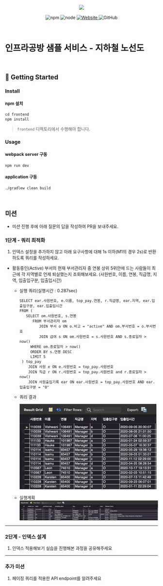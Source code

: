 <p align="center">
    <img width="200px;" src="https://raw.githubusercontent.com/woowacourse/atdd-subway-admin-frontend/master/images/main_logo.png"/>
</p>
<p align="center">
  <img alt="npm" src="https://img.shields.io/badge/npm-%3E%3D%205.5.0-blue">
  <img alt="node" src="https://img.shields.io/badge/node-%3E%3D%209.3.0-blue">
  <a href="https://edu.nextstep.camp/c/R89PYi5H" alt="nextstep atdd">
    <img alt="Website" src="https://img.shields.io/website?url=https%3A%2F%2Fedu.nextstep.camp%2Fc%2FR89PYi5H">
  </a>
  <img alt="GitHub" src="https://img.shields.io/github/license/next-step/atdd-subway-service">
</p>

<br>

# 인프라공방 샘플 서비스 - 지하철 노선도

<br>

## 🚀 Getting Started

### Install
#### npm 설치
```
cd frontend
npm install
```
> `frontend` 디렉토리에서 수행해야 합니다.

### Usage
#### webpack server 구동
```
npm run dev
```
#### application 구동
```
./gradlew clean build
```
<br>

## 미션

* 미션 진행 후에 아래 질문의 답을 작성하여 PR을 보내주세요.

### 1단계 - 쿼리 최적화

1. 인덱스 설정을 추가하지 않고 아래 요구사항에 대해 1s 이하(M1의 경우 2s)로 반환하도록 쿼리를 작성하세요.
- 활동중인(Active) 부서의 현재 부서관리자 중 연봉 상위 5위안에 드는 사람들이 최근에 각 지역별로 언제 퇴실했는지 조회해보세요. (사원번호, 이름, 연봉, 직급명, 지역, 입출입구분, 입출입시간)

  - 실행 쿼리(실행시간 : 0.287sec)
    ```
    SELECT ear.사원번호, e.이름, top_pay.연봉, r.직급명, ear.지역, ear.입출입구분, ear.입출입시간
    FROM (
       SELECT om.사원번호, s.연봉 
          FROM 부서관리자 om
             JOIN 부서 o ON o.비고 = "active" AND om.부서번호 = o.부서번호
             JOIN 급여 s ON om.사원번호 = s.사원번호 AND s.종료일자 > now()
         WHERE om.종료일자 > now()
         ORDER BY s.연봉 DESC
         LIMIT 5
     ) top_pay
        JOIN 사원 e ON e.사원번호 = top_pay.사원번호
        JOIN 직급 r ON r.사원번호 = top_pay.사원번호 and r.종료일자 > now()
        JOIN 사원출입기록 ear ON ear.사원번호 = top_pay.사원번호 AND ear.입출입구분 = "O"
    ```
  - 쿼리 결과
    
    ![query_result](./images/query_result.png)
  - 실행계획 
    ![explain_result](./images/explain_result.png)

---

### 2단계 - 인덱스 설계

1. 인덱스 적용해보기 실습을 진행해본 과정을 공유해주세요

---

### 추가 미션

1. 페이징 쿼리를 적용한 API endpoint를 알려주세요
